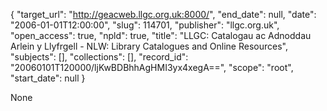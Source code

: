 {
  "target_url": "http://geacweb.llgc.org.uk:8000/", 
  "end_date": null, 
  "date": "2006-01-01T12:00:00", 
  "slug": 114701, 
  "publisher": "llgc.org.uk", 
  "open_access": true, 
  "npld": true, 
  "title": "LLGC: Catalogau ac Adnoddau Arlein y Llyfrgell - NLW: Library Catalogues and Online Resources", 
  "subjects": [], 
  "collections": [], 
  "record_id": "20060101T120000/ljKwBDBhhAgHMI3yx4xegA==", 
  "scope": "root", 
  "start_date": null
}

None